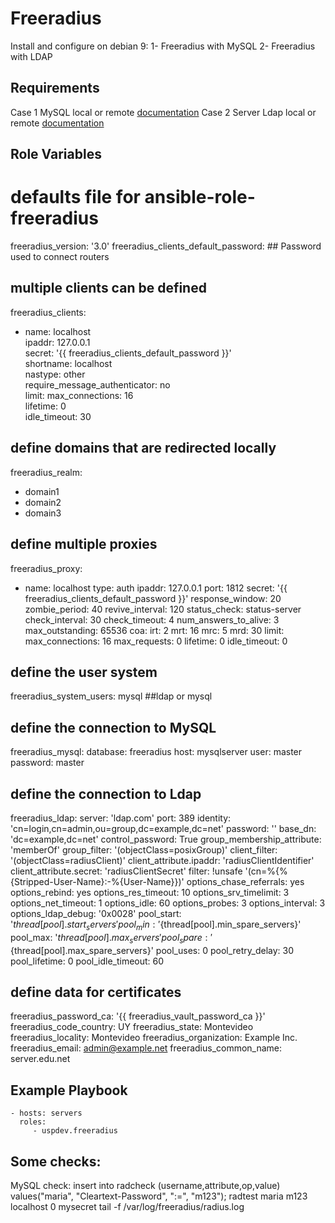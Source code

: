 Freeradius
==========

Install and configure on debian 9:
  1- Freeradius with MySQL 
  2- Freeradius with LDAP

Requirements
------------

Case 1 
	MySQL local or remote [documentation](https://wiki.freeradius.org/guide/SQL-HOWTO-for-freeradius-3.x-on-Debian-Ubuntu)
Case 2
	Server Ldap local or remote [documentation](https://wiki.debian.org/LDAP/OpenLDAPSetup)

Role Variables
--------------

# defaults file for ansible-role-freeradius

freeradius_version: '3.0'
freeradius_clients_default_password:                     ## Password used to connect routers 

## multiple clients can be defined
freeradius_clients:                                      
  - name: localhost                                       
    ipaddr: 127.0.0.1                                    
    secret: '{{ freeradius_clients_default_password }}'   
    shortname: localhost                                 
    nastype: other                                       
    require_message_authenticator: no                    
    limit:
      max_connections: 16                                
      lifetime: 0                                        
      idle_timeout: 30                                   

## define domains that are redirected locally
freeradius_realm:
  - domain1
  - domain2
  - domain3

## define multiple proxies
freeradius_proxy:
  - name: localhost
    type: auth
    ipaddr: 127.0.0.1
    port: 1812
    secret: '{{ freeradius_clients_default_password }}'
    response_window: 20
    zombie_period: 40
    revive_interval: 120
    status_check: status-server
    check_interval: 30
    check_timeout: 4
    num_answers_to_alive: 3
    max_outstanding: 65536
    coa:
      irt: 2
      mrt: 16
      mrc: 5
      mrd: 30
    limit:
      max_connections: 16
      max_requests: 0
      lifetime: 0
      idle_timeout: 0

## define the user system
freeradius_system_users: mysql            ##ldap or mysql

## define the connection to MySQL
freeradius_mysql:
  database: freeradius
  host: mysqlserver
  user: master
  password: master

## define the connection to Ldap
freeradius_ldap:
  server: 'ldap.com'
  port: 389
  identity: 'cn=login,cn=admin,ou=group,dc=example,dc=net'
  password: ''
  base_dn: 'dc=example,dc=net'
  control_password: True
  group_membership_attribute: 'memberOf'
  group_filter: '(objectClass=posixGroup)'
  client_filter: '(objectClass=radiusClient)'
  client_attribute.ipaddr: 'radiusClientIdentifier'
  client_attribute.secret: 'radiusClientSecret'
  filter: !unsafe '(cn=%{%{Stripped-User-Name}:-%{User-Name}})'
  options_chase_referrals: yes
  options_rebind: yes
  options_res_timeout: 10
  options_srv_timelimit: 3
  options_net_timeout: 1
  options_idle: 60
  options_probes: 3
  options_interval: 3
  options_ldap_debug: '0x0028'
  pool_start: '${thread[pool].start_servers}'
  pool_min: '${thread[pool].min_spare_servers}'
  pool_max: '${thread[pool].max_servers}'
  pool_spare: '${thread[pool].max_spare_servers}'
  pool_uses: 0
  pool_retry_delay: 30
  pool_lifetime: 0
  pool_idle_timeout: 60

## define data for certificates
freeradius_password_ca: '{{ freeradius_vault_password_ca }}'
freeradius_code_country: UY
freeradius_state: Montevideo
freeradius_locality: Montevideo
freeradius_organization: Example Inc.
freeradius_email: admin@example.net
freeradius_common_name: server.edu.net

Example Playbook
----------------

    - hosts: servers
      roles:
         - uspdev.freeradius

Some checks:
------------

MySQL check:
    insert into radcheck (username,attribute,op,value) values("maria", "Cleartext-Password", ":=", "m123");
    radtest maria m123 localhost 0 mysecret
    tail -f /var/log/freeradius/radius.log
